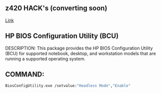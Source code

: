 ## z420 HACK's (converting soon)
[Link](https://www.techpowerup.com/forums/threads/mighty-morphin-power-servers-or-hp-z620-impossiburu-build-on-a-budget.269982/)

## HP BIOS Configuration Utility (BCU)

DESCRIPTION:
This package provides the HP BIOS Configuration Utility (BCU) for supported notebook, desktop, and workstation models that are running a supported operating system.

## COMMAND:

```bash
BiosConfigUtility.exe /setvalue:"Headless Mode","Enable"
```